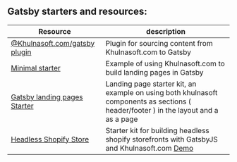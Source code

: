## Gatsby starters and resources:

| Resource                                                                            | description                                                                                                                                 |
| ----------------------------------------------------------------------------------- | ------------------------------------------------------------------------------------------------------------------------------------------- |
| [@Khulnasoft.com/gatsby plugin](/packages/gatsby)                                       | Plugin for sourcing content from Khulnasoft.com to Gatsby                                                                                       |
| [Minimal starter](/examples/gatsby-minimal-starter)                                 | Example of using Khulnasoft.com to build landing pages in Gatsby                                                                                |
| [Gatsby landing pages Starter](https://github.com/KhulnasoftIO/gatsby-starter-khulnasoft) | Landing page starter kit, an example on using both khulnasoft components as sections ( header/footer ) in the layout and a as a page           |
| [Headless Shopify Store](https://github.com/KhulnasoftIO/gatsby-khulnasoft-shopify)       | Starter kit for building headless shopify storefronts with GatsbyJS and Khulnasoft.com [Demo](https://khulnasoft-shopify-starter.firebaseapp.com/) |
